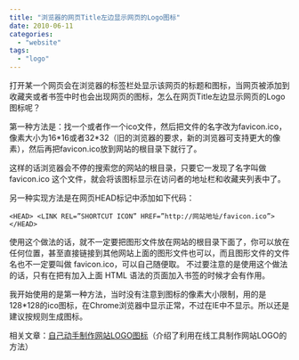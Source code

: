 ```yaml
---
title: "浏览器的网页Title左边显示网页的Logo图标"
date: 2010-06-11
categories: 
  - "website"
tags: 
  - "logo"
---
```


打开某一个网页会在浏览器的标签栏处显示该网页的标题和图标，当网页被添加到收藏夹或者书签中时也会出现网页的图标，怎么在网页Title左边显示网页的Logo图标呢？

第一种方法是：找一个或者作一个ico文件，然后把文件的名字改为favicon.ico，像素大小为16\*16或者32\*32（旧的浏览器的要求，新的浏览器可支持更大的像素），然后再把favicon.ico放到网站的根目录下就行了。

这样的话浏览器会不停的搜索您的网站的根目录，只要它一发现了名字叫做favicon.ico 这个文件，就会将该图标显示在访问者的地址栏和收藏夹列表中了。

另一种实现方法是在网页HEAD标记中添加如下代码：

```
<HEAD> <LINK REL=”SHORTCUT ICON” HREF=”http://网站地址/favicon.ico”></HEAD> 
```

使用这个做法的话，就不一定要把图形文件放在网站的根目录下面了，你可以放在任何位置，甚至直接链接到其他网站上面的图形文件也可以，而且图形文件的文件 名也不一定要叫做 favicon.ico，可以自己随便取。 不过要注意的是使用这个做法的话，只有在把有加入上面 HTML 语法的页面加入书签的时候才会有作用。

我开始使用的是第一种方法，当时没有注意到图标的像素大小限制，用的是128\*128的ico图标，在Chrome浏览器中显示正常，不过在IE中不显示。所以还是建议按规则生成图标。

相关文章：[自己动手制作网站LOGO图标](https://www.jfsay.com/archives/868.html)（介绍了利用在线工具制作网站LOGO的方法）
